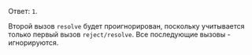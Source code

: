 Ответ: `1`.

Второй вызов `resolve` будет проигнорирован, поскольку учитывается только первый вызов `reject/resolve`. Все последующие вызовы - игнорируются.
